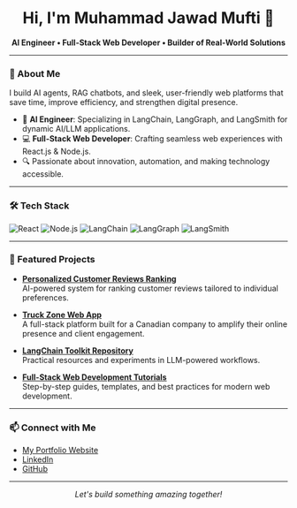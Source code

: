 <!-- Jawwad183 | AI Engineer & Full-Stack Web Developer -->

<h1 align="center">Hi, I'm Muhammad Jawad Mufti 👋</h1>
<p align="center">
  <b>AI Engineer • Full-Stack Web Developer • Builder of Real-World Solutions</b>
</p>

---

### 🚀 About Me

I build AI agents, RAG chatbots, and sleek, user-friendly web platforms that save time, improve efficiency, and strengthen digital presence.

- 🧠 **AI Engineer**: Specializing in LangChain, LangGraph, and LangSmith for dynamic AI/LLM applications.
- 💻 **Full-Stack Web Developer**: Crafting seamless web experiences with React.js & Node.js.
- 🔍 Passionate about innovation, automation, and making technology accessible.

---

### 🛠️ Tech Stack

![React](https://img.shields.io/badge/-React.js-61DAFB?style=flat&logo=react&logoColor=000)
![Node.js](https://img.shields.io/badge/-Node.js-339933?style=flat&logo=node.js&logoColor=fff)
![LangChain](https://img.shields.io/badge/-LangChain-blueviolet?style=flat)
![LangGraph](https://img.shields.io/badge/-LangGraph-8e44ad?style=flat)
![LangSmith](https://img.shields.io/badge/-LangSmith-34495e?style=flat)

---

### 🌟 Featured Projects

- **[Personalized Customer Reviews Ranking](#)**  
  AI-powered system for ranking customer reviews tailored to individual preferences.

- **[Truck Zone Web App](#)**  
  A full-stack platform built for a Canadian company to amplify their online presence and client engagement.

- **[LangChain Toolkit Repository](https://github.com/jawwad183/LangChain)**  
  Practical resources and experiments in LLM-powered workflows.

- **[Full-Stack Web Development Tutorials](https://github.com/jawwad183/Full-Stack_Web_Development)**  
  Step-by-step guides, templates, and best practices for modern web development.

---

### 📫 Connect with Me

- [My Portfolio Website](https://jawad.dev-drift.com/)
- [LinkedIn](https://linkedin.com/in/muhammad-jawad-mufti/)
- [GitHub](https://github.com/jawwad183)

---

<p align="center">
  <em>Let's build something amazing together!</em>
</p>
